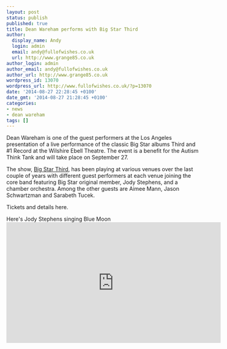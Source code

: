 ```yaml
---
layout: post
status: publish
published: true
title: Dean Wareham performs with Big Star Third
author:
  display_name: Andy
  login: admin
  email: andy@fullofwishes.co.uk
  url: http://www.grange85.co.uk
author_login: admin
author_email: andy@fullofwishes.co.uk
author_url: http://www.grange85.co.uk
wordpress_id: 13070
wordpress_url: http://www.fullofwishes.co.uk/?p=13070
date: '2014-08-27 22:28:45 +0100'
date_gmt: '2014-08-27 21:28:45 +0100'
categories:
- news
- dean wareham
tags: []
---
```

<p>Dean Wareham is one of the guest performers at the Los Angeles presentation of a live performance of the classic Big Star albums Third and #1 Record at the Wilshire Ebell Theatre. The event is a benefit for the Autism Think Tank and will take place on September 27.</p>
<p>The show, <a href="http://bigstarthird.com/">Big Star Third</a>, has been playing at various venues over the last couple of years with different guest performers at each venue joining the core band featuring Big Star original member, Jody Stephens, and a chamber orchestra. Among the other guests are Aimee Mann, Jason Schwartzman and Sarabeth Tucek.</p>
<p><span class="removed_link" title="http://www.ebellla.org/theatre-events/big-star-3rd-1-albums-live-concert-benefit-autism-think-tank">Tickets and details here</span>.</p>
<p>Here's Jody Stephens singing Blue Moon<br />
<iframe width="560" height="315" src="https://www.youtube.com/embed/MDKwGEYUQyY" frameborder="0" allowfullscreen></iframe>
